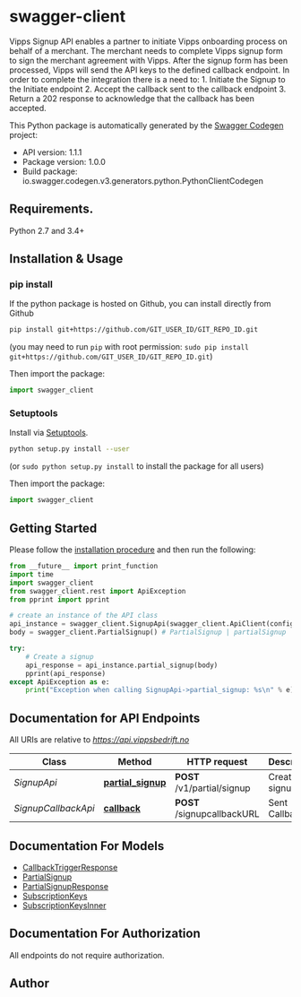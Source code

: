 # swagger-client
Vipps Signup API enables a partner to initiate Vipps onboarding process on behalf of a merchant. The merchant needs to complete Vipps signup form to sign the merchant agreement with Vipps. After the signup form has been processed, Vipps will send the API keys to the defined callback endpoint. In order to complete the integration there is a need to: 1. Initiate the Signup to the Initiate endpoint 2. Accept the callback sent to the callback endpoint 3. Return a 202 response to acknowledge that the callback has been accepted.  

This Python package is automatically generated by the [Swagger Codegen](https://github.com/swagger-api/swagger-codegen) project:

- API version: 1.1.1
- Package version: 1.0.0
- Build package: io.swagger.codegen.v3.generators.python.PythonClientCodegen

## Requirements.

Python 2.7 and 3.4+

## Installation & Usage
### pip install

If the python package is hosted on Github, you can install directly from Github

```sh
pip install git+https://github.com/GIT_USER_ID/GIT_REPO_ID.git
```
(you may need to run `pip` with root permission: `sudo pip install git+https://github.com/GIT_USER_ID/GIT_REPO_ID.git`)

Then import the package:
```python
import swagger_client 
```

### Setuptools

Install via [Setuptools](http://pypi.python.org/pypi/setuptools).

```sh
python setup.py install --user
```
(or `sudo python setup.py install` to install the package for all users)

Then import the package:
```python
import swagger_client
```

## Getting Started

Please follow the [installation procedure](#installation--usage) and then run the following:

```python
from __future__ import print_function
import time
import swagger_client
from swagger_client.rest import ApiException
from pprint import pprint

# create an instance of the API class
api_instance = swagger_client.SignupApi(swagger_client.ApiClient(configuration))
body = swagger_client.PartialSignup() # PartialSignup | partialSignup

try:
    # Create a signup
    api_response = api_instance.partial_signup(body)
    pprint(api_response)
except ApiException as e:
    print("Exception when calling SignupApi->partial_signup: %s\n" % e)
```

## Documentation for API Endpoints

All URIs are relative to *https://api.vippsbedrift.no*

Class | Method | HTTP request | Description
------------ | ------------- | ------------- | -------------
*SignupApi* | [**partial_signup**](docs/SignupApi.md#partial_signup) | **POST** /v1/partial/signup | Create a signup
*SignupCallbackApi* | [**callback**](docs/SignupCallbackApi.md#callback) | **POST** /signupcallbackURL | Sent Callback

## Documentation For Models

 - [CallbackTriggerResponse](docs/CallbackTriggerResponse.md)
 - [PartialSignup](docs/PartialSignup.md)
 - [PartialSignupResponse](docs/PartialSignupResponse.md)
 - [SubscriptionKeys](docs/SubscriptionKeys.md)
 - [SubscriptionKeysInner](docs/SubscriptionKeysInner.md)

## Documentation For Authorization

 All endpoints do not require authorization.


## Author


